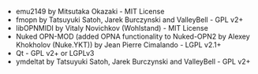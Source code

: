 * emu2149 by Mitsutaka Okazaki - MIT License
* fmopn by Tatsuyuki Satoh, Jarek Burczynski and ValleyBell - GPL v2+
* libOPNMIDI by Vitaly Novichkov (Wohlstand) - MIT License
* Nuked OPN-MOD (added OPNA functionality to Nuked-OPN2 by Alexey Khokholov (Nuke.YKT)) by Jean Pierre Cimalando - LGPL v2.1+
* Qt - GPL v2+ or LGPLv3
* ymdeltat by Tatsuyuki Satoh, Jarek Burczynski and ValleyBell - GPL v2+

